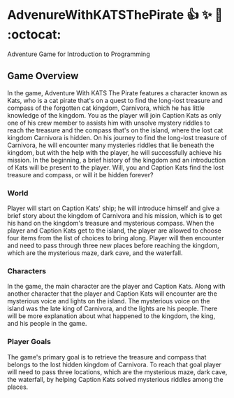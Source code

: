 # AdvenureWithKATSThePirate :+1: :sparkles: :tada: :octocat:  
Adventure Game for Introduction to Programming

## Game Overview
In the game, Adventure With KATS The Pirate features a character known as Kats, who is a cat pirate that's on a quest to find the long-lost treasure and compass of the forgotten cat kingdom, Carnivora, which he has little knowledge of the kingdom. You as the player will join Caption Kats as only one of his crew member to assists him with unsolve mystery riddles to reach the treasure and the compass that's on the island, where the lost cat kingdom Carnivora is hidden. On his journey to find the long-lost treasure of Carnivora, he will encounter many mysteries riddles that lie beneath the kingdom, but with the help with the player, he will successfully achieve his mission. In the beginning, a brief history of the kingdom and an introduction of Kats will be present to the player. Will, you and Caption Kats find the lost treasure and compass, or will it be hidden forever?

### World
Player will start on Caption Kats' ship; he will introduce himself and give a brief story about the kingdom of Carnivora and his mission, which is to get his hand on the kingdom's treasure and mysterious compass. When the player and Caption Kats get to the island, the player are allowed to choose four items from the list of choices to bring along. Player will then encounter and need to pass through three new places before reaching the kingdom, which are the mysterious maze, dark cave, and the waterfall.

### Characters
In the game, the main character are the player and Caption Kats. Along with another character that the player and Caption Kats will encounter are the mysterious voice and lights on the island. The mysterious voice on the island was the late king of Carnivora, and the lights are his people. There will be more explanation about what happened to the kingdom, the king, and his people in the game.

### Player Goals
The game's primary goal is to retrieve the treasure and compass that belongs to the lost hidden kingdom of Carnivora. To reach that goal player will need to pass three locations, which are the mysterious maze, dark cave, the waterfall, by helping Caption Kats solved mysterious riddles among the places.   

